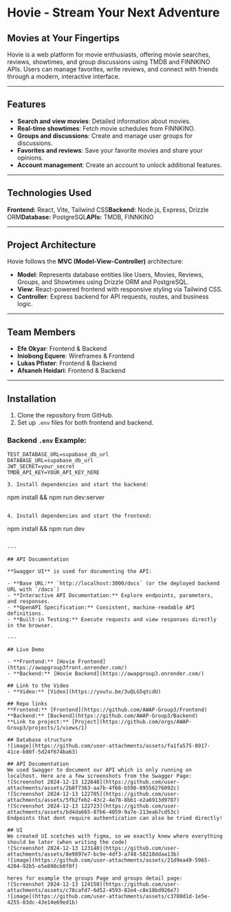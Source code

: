 # Hovie - Stream Your Next Adventure

## Movies at Your Fingertips

Hovie is a web platform for movie enthusiasts, offering movie searches, reviews, showtimes, and group discussions using TMDB and FINNKINO APIs. Users can manage favorites, write reviews, and connect with friends through a modern, interactive interface.

---

## Features

- **Search and view movies**: Detailed information about movies.
- **Real-time showtimes**: Fetch movie schedules from FINNKINO.
- **Groups and discussions**: Create and manage user groups for discussions.
- **Favorites and reviews**: Save your favorite movies and share your opinions.
- **Account management**: Create an account to unlock additional features.

---

## Technologies Used

**Frontend:** React, Vite, Tailwind CSS**Backend:** Node.js, Express, Drizzle ORM**Database:** PostgreSQL**APIs:** TMDB, FINNKINO

---

## Project Architecture

Hovie follows the **MVC (Model-View-Controller)** architecture:

- **Model**: Represents database entities like Users, Movies, Reviews, Groups, and Showtimes using Drizzle ORM and PostgreSQL.
- **View**: React-powered frontend with responsive styling via Tailwind CSS.
- **Controller**: Express backend for API requests, routes, and business logic.

---

## Team Members

- **Efe Okyar**: Frontend & Backend
- **Iniobong Equere**: Wireframes & Frontend
- **Lukas Pfister**: Frontend & Backend
- **Afsaneh Heidari**: Frontend & Backend

---

## Installation

1. Clone the repository from GitHub.
2. Set up `.env` files for both frontend and backend.



### Backend `.env` Example:

```
TEST_DATABASE_URL=supabase_db_url
DATABASE_URL=supabase_db_url
JWT_SECRET=your_secret
TMDB_API_KEY=YOUR_API_KEY_hERE

3. Install dependencies and start the backend:

```
npm install && npm run dev:server
```

4. Install dependencies and start the frontend:

```
npm install && npm run dev
```

---

## API Documentation

**Swagger UI** is used for documenting the API:

- **Base URL:** `http://localhost:3000/docs` (or the deployed backend URL with `/docs`)
- **Interactive API Documentation:** Explore endpoints, parameters, and responses.
- **OpenAPI Specification:** Consistent, machine-readable API definitions.
- **Built-in Testing:** Execute requests and view responses directly in the browser.

---

## Live Demo

- **Frontend:** [Hovie Frontend](https://awapgroup3front.onrender.com/)
- **Backend:** [Hovie Backend](https://awapgroup3.onrender.com/)

## Link to the Video
- **Video:** [Video](https://youtu.be/3uQLG5qtcdU)

## Repo links
**Frontend:** [Frontend](https://github.com/AWAP-Group3/Frontend)
**Backend:** [Backend](https://github.com/AWAP-Group3/Backend)
**Link to project:** [Project](https://github.com/orgs/AWAP-Group3/projects/1/views/1)

## Database structure
![image](https://github.com/user-attachments/assets/fa1fa575-8917-41ce-b80f-5d24f674ba63)

## API Documentation
We used Swagger to document our API which is only running on localhost. Here are a few screenshots from the Swagger Page:
![Screenshot 2024-12-13 122648](https://github.com/user-attachments/assets/2b8f7363-aa7b-4f68-b598-89556276092c)
![Screenshot 2024-12-13 122705](https://github.com/user-attachments/assets/5fb2feb2-43c2-4e78-8bb1-e2a6913d9787)
![Screenshot 2024-12-13 122723](https://github.com/user-attachments/assets/bd4da665-87b6-4059-9a7e-213eab7cd53c)
Endpoints that dont require authentication can also be tried directly!

## UI
We created UI scetches with figma, so we exactly knew where everything should be later (when writing the code)
![Screenshot 2024-12-13 123140](https://github.com/user-attachments/assets/8e9897e7-bc9e-4df3-a748-58218ddaa13b)
![image](https://github.com/user-attachments/assets/21d9ea49-5965-4204-92b5-e5e890cb0f0f)

heres for example the groups Page and groups detail page:
![Screenshot 2024-12-13 124150](https://github.com/user-attachments/assets/c78cafd7-6d52-4593-82e4-c8e18bd926e7)
![image](https://github.com/user-attachments/assets/c3780d1d-1e5e-4255-83dc-43e14e69ed1b)


